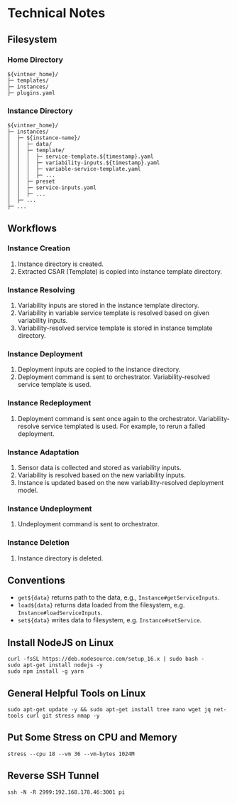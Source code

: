 # Technical Notes

## Filesystem

### Home Directory

```text linenums="1"
${vintner_home}/
├─ templates/
├─ instances/
├─ plugins.yaml
```

### Instance Directory

```text linenums="1"
${vintner_home}/
├─ instances/
│  ├─ ${instance-name}/
│  │  ├─ data/
│  │  ├─ template/
│  │  │  ├─ service-template.${timestamp}.yaml
│  │  │  ├─ variability-inputs.${timestamp}.yaml
│  │  │  ├─ variable-service-template.yaml
│  │  │  ├─ ...
│  │  ├─ preset
│  │  ├─ service-inputs.yaml
│  │  ├─ ...
│  ├─ ...
├─ ...
```

## Workflows

### Instance Creation

1. Instance directory is created.
1. Extracted CSAR (Template) is copied into instance template directory.

### Instance Resolving

1. Variability inputs are stored in the instance template directory.
1. Variability in variable service template is resolved based on given variability inputs.
1. Variability-resolved service template is stored in instance template directory.

### Instance Deployment

1. Deployment inputs are copied to the instance directory.
1. Deployment command is sent to orchestrator. Variability-resolved service template is used.

### Instance Redeployment 

1. Deployment command is sent once again to the orchestrator. Variability-resolve service templated is used. For example, to rerun a failed deployment.

### Instance Adaptation

1. Sensor data is collected and stored as variability inputs.
2. Variability is resolved based on the new variability inputs.
3. Instance is updated based on the new variability-resolved deployment model.


### Instance Undeployment

1. Undeployment command is sent to orchestrator.

### Instance Deletion

1. Instance directory is deleted.

## Conventions

- `get${data}` returns path to the data, e.g., `Instance#getServiceInputs`.
- `load${data}` returns data loaded from the filesystem, e.g. `Instance#loadServiceInputs`.
- `set${data}` writes data to filesystem, e.g. `Instance#setService`.

## Install NodeJS on Linux

```shell linenums="1"
curl -fsSL https://deb.nodesource.com/setup_16.x | sudo bash -
sudo apt-get install nodejs -y
sudo npm install -g yarn
```

## General Helpful Tools on Linux

```shell linenums="1"
sudo apt-get update -y && sudo apt-get install tree nano wget jq net-tools curl git stress nmap -y
```

## Put Some Stress on CPU and Memory

```shell linenums="1"
stress --cpu 18 --vm 36 --vm-bytes 1024M
```

## Reverse SSH Tunnel 

```shell linenums="1"
ssh -N -R 2999:192.168.178.46:3001 pi
```